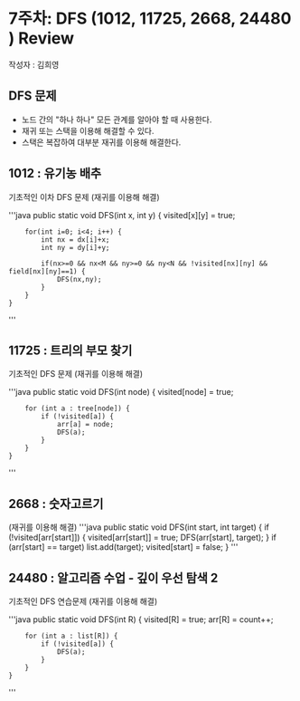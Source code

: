 # 7주차: DFS (1012, 11725, 2668, 24480 ) Review

작성자 : 김희영

## DFS 문제
- 노드 간의 "하나 하나" 모든 관계를 알아야 할 때 사용한다.
- 재귀 또는 스택을 이용해 해결할 수 있다.
- 스택은 복잡하여 대부분 재귀를 이용해 해결한다.


## 1012 : 유기농 배추 
기초적인 이차 DFS 문제 (재귀를 이용해 해결)

'''java
public static void DFS(int x, int y) {
        visited[x][y] = true;

        for(int i=0; i<4; i++) {
            int nx = dx[i]+x;
            int ny = dy[i]+y;

            if(nx>=0 && nx<M && ny>=0 && ny<N && !visited[nx][ny] && field[nx][ny]==1) {
                DFS(nx,ny);
            }
        }
    }
'''

## 11725 : 트리의 부모 찾기
기초적인 DFS 문제  (재귀를 이용해 해결)

'''java
public static void DFS(int node) {
        visited[node] = true;

        for (int a : tree[node]) {
            if (!visited[a]) {
                arr[a] = node;
                DFS(a);
            }
        }
    }
'''

##  2668 : 숫자고르기 
 (재귀를 이용해 해결)
'''java
public static void DFS(int start, int target) {
        if (!visited[arr[start]]) {
            visited[arr[start]] = true;
            DFS(arr[start], target);
        }
        if (arr[start] == target) list.add(target);
        visited[start] = false;
    }
'''

##  24480 : 알고리즘 수업 - 깊이 우선 탐색 2
기초적인 DFS 연습문제 (재귀를 이용해 해결)

'''java
public static void DFS(int R) {
        visited[R] = true;
        arr[R] = count++;

        for (int a : list[R]) {
            if (!visited[a]) {
                DFS(a);
            }
        }
    }
'''




